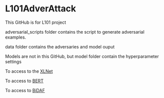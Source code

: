 # L101AdverAttack
This GitHub is for L101 project

adversarial_scripts folder contains the script to generate adversarial examples.

data folder contains the adversaries and model ouput

Models are not in this GitHub, but model folder contain the hyperparameter settings

To access to the [XLNet](https://github.com/Zehui127/newXLNET.git) 

To access to [BERT](https://github.com/Zehui127/SQUAD_BERT.git)

To access to [BiDAF](https://github.com/chrischute/squad)
